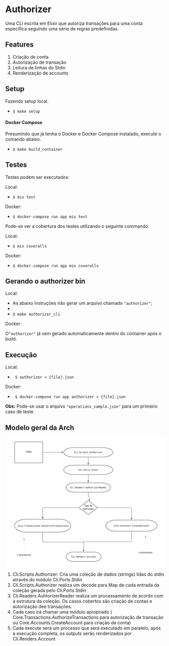 # Authorizer
 Uma CLI escrita em Elixir  que autoriza transações para uma conta específica seguindo uma
série de regras predefinidas.

## Features
  
1. Criação de conta
2. Autorização de transação
3. Leitura de linhas do Stdin
4. Renderização de accounts

## Setup

Fazendo setup local.

- ```$ make setup```

#### Docker Compose

Presumindo que já tenha o Docker e Docker Compose instalado, execute o comando abaixo.  

- ```$ make build_container```

## Testes

Testes podem ser executados:

Local:

- ```$ mix test```

Docker:
- ```$ docker-compose run app mix test```

Pode-se ver a cobertura dos testes utilizando o seguinte commando:

Local:

- ```$ mix coveralls```

Docker:

- ```$ docker-compose run app mix coveralls```

## Gerando o authorizer bin
Local:
- As abaixo instruções irão gerar um arquivo chamado `"authorizer"`;
- 
- ```$ make authorizer_cli```

Docker: 
 
 O`"authorizer"` já vem gerado automaticamente dentro do container após o build.

## Execução
Local: 
- ``` $ authorizer < {file}.json```

Docker:
- ``` $ docker-compose run app authorizer < {file}.json```

**Obs:**
Pode-se usar o arquivo `"operations_sample.json"` para um primeiro caso de teste.

## Modelo geral da Arch
[comment]: <> (A imagem pode ser visualizada localmente acessando arquivo assets/images/arch.png)
![Arch_ER](https://github.com/gabrielangelo/authorizer/blob/master/assets/images/arch.png)

 1. Cli.Scripts.Authorizer: Cria uma coleção de dados (strings) lidas do stdin através do módulo Cli.Ports.Stdin
 2. Cli.Scripts.Authorizer realiza um decode para Map de cada entrada da coleção gerada pelo Cli.Ports.Stdin
 3. Cli.Readers.AuhtorizerReader realiza um processamento de acordo com a estrutura da coleção. Os casos cobertos são criação de contas e autorização dee transações.
 4. Cada caso irá chamar uma módulo apropriado (  Core.Transactions.AuthorizeTransactions para autorização de transação ou Core.Accounts.CreateAccount para criação de conta)
 5. Cada execute será um processo que será executado em paralelo, após a execução completa, os outputs serão renderizados por Cli.Renders.Account
